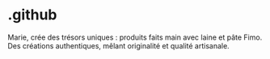 # .github
Marie, crée des trésors uniques : produits faits main avec laine et pâte Fimo. Des créations authentiques, mêlant originalité et qualité artisanale.
